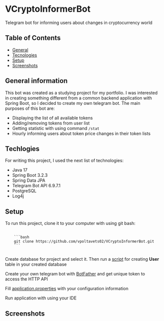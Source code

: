 # VCryptoInformerBot

Telegram bot for informing users about changes in cryptocurrency world

## Table of Contents
* [General](#general-information)
* [Tecnologies](#techlogies)
* [Setup](#setup)
* [Screenshots](#screenshots)

## General information
This bot was created as a studying project for my portfolio. I was interested in creating something different from a common backend application with Spring Boot, so I decided to create my own telegram bot. The main purposes of this bot are:
* Displaying the list of all available tokens
* Adding/removing tokens from user list
* Getting statistic with using command `/stat`
* Hourly informing users about token price changes in their token lists

## Techlogies
For writing this project, I used the next list of technologies:
* Java 17
* Spring Boot 3.2.3
* Spring Data JPA
* Telegram Bot API 6.9.7.1
* PostgreSQL
* Log4j

## Setup
To run this project, clone it to your computer with using git bash:
<pre>
  <code>
    ```bash
    git clone https://github.com/vpoltavets02/VCryptoInformerBot.git
    ```
  </code>
</pre>
Create database for project and select it. Then run a [script](https://github.com/vpoltavets02/VCryptoInformerBot/blob/master/src/main/resources/schema.sql) for creating <b>User</b> table in your created database

Create your own telegram bot with [BotFather](https://t.me/botfather) and get unique token to access the HTTP API

Fill [application.properties](https://github.com/vpoltavets02/VCryptoInformerBot/blob/master/src/main/resources/application.properties) with your configuration information

Run application with using your IDE

## Screenshots
